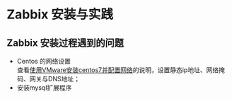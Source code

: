 # Zabbix 安装与实践
## Zabbix 安装过程遇到的问题
* Centos 的网络设置  
查看[使用VMware安装centos7并配置网络](https://blog.csdn.net/xiehd313/article/details/80814584)的说明，设置静态ip地址、网络掩码、网关与DNS地址；
* 安装mysql扩展程序  
